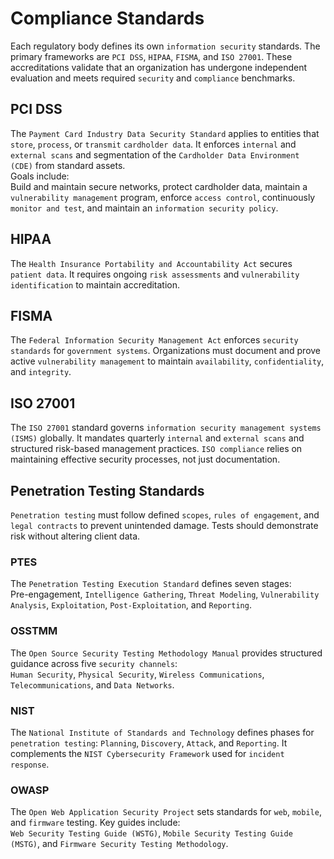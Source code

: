 # Compliance Standards

Each regulatory body defines its own `information security` standards. The primary frameworks are `PCI DSS`, `HIPAA`, `FISMA`, and `ISO 27001`. These accreditations validate that an organization has undergone independent evaluation and meets required `security` and `compliance` benchmarks.

## PCI DSS

The `Payment Card Industry Data Security Standard` applies to entities that `store`, `process`, or `transmit` `cardholder data`. It enforces `internal` and `external scans` and segmentation of the `Cardholder Data Environment (CDE)` from standard assets.  
Goals include:  
Build and maintain secure networks, protect cardholder data, maintain a `vulnerability management` program, enforce `access control`, continuously `monitor and test`, and maintain an `information security policy`.

## HIPAA

The `Health Insurance Portability and Accountability Act` secures `patient data`. It requires ongoing `risk assessments` and `vulnerability identification` to maintain accreditation.

## FISMA

The `Federal Information Security Management Act` enforces `security standards` for `government systems`. Organizations must document and prove active `vulnerability management` to maintain `availability`, `confidentiality`, and `integrity`.

## ISO 27001

The `ISO 27001` standard governs `information security management systems (ISMS)` globally. It mandates quarterly `internal` and `external scans` and structured risk-based management practices. `ISO compliance` relies on maintaining effective security processes, not just documentation.

## Penetration Testing Standards

`Penetration testing` must follow defined `scopes`, `rules of engagement`, and `legal contracts` to prevent unintended damage. Tests should demonstrate risk without altering client data.

### PTES

The `Penetration Testing Execution Standard` defines seven stages:  
Pre-engagement, `Intelligence Gathering`, `Threat Modeling`, `Vulnerability Analysis`, `Exploitation`, `Post-Exploitation`, and `Reporting`.

### OSSTMM

The `Open Source Security Testing Methodology Manual` provides structured guidance across five `security channels`:  
`Human Security`, `Physical Security`, `Wireless Communications`, `Telecommunications`, and `Data Networks`.

### NIST

The `National Institute of Standards and Technology` defines phases for `penetration testing`: `Planning`, `Discovery`, `Attack`, and `Reporting`. It complements the `NIST Cybersecurity Framework` used for `incident response`.

### OWASP

The `Open Web Application Security Project` sets standards for `web`, `mobile`, and `firmware` testing. Key guides include:  
`Web Security Testing Guide (WSTG)`, `Mobile Security Testing Guide (MSTG)`, and `Firmware Security Testing Methodology`.